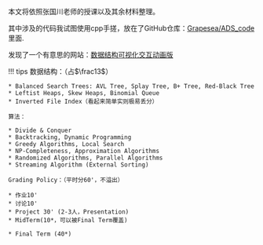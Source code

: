 本文将依照张国川老师的授课以及其余材料整理。

其中涉及的代码我试图使用cpp手搓，放在了GitHub仓库：[Grapesea/ADS_code](https://github.com/Grapesea/ADS_code)里面.

发现了一个有意思的网站：[数据结构可视化交互动画版](https://totuma.cn/)

!!! tips
    数据结构：（占$\frac13$） 

    * Balanced Search Trees: AVL Tree, Splay Tree, B+ Tree, Red-Black Tree
    * Leftist Heaps, Skew Heaps, Binomial Queue
    * Inverted File Index（看起来简单实则极易丢分）

    算法：

    * Divide & Conquer
    * Backtracking, Dynamic Programming
    * Greedy Algorithms, Local Search
    * NP-Completeness, Approximation Algorithms
    * Randomized Algorithms, Parallel Algorithms
    * Streaming Algorithm (External Sorting)

    Grading Policy：（平时分60'，不溢出）

    * 作业10'
    * 讨论10'
    * Project 30' (2-3人，Presentation)
    * MidTerm(10*，可以被Final Term覆盖)

    * Final Term (40*)

